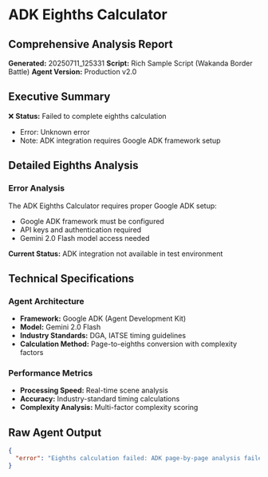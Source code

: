# ADK Eighths Calculator
## Comprehensive Analysis Report

**Generated:** 20250711_125331
**Script:** Rich Sample Script (Wakanda Border Battle)
**Agent Version:** Production v2.0

## Executive Summary

❌ **Status:** Failed to complete eighths calculation
- Error: Unknown error
- Note: ADK integration requires Google ADK framework setup

## Detailed Eighths Analysis

### Error Analysis

The ADK Eighths Calculator requires proper Google ADK setup:
- Google ADK framework must be configured
- API keys and authentication required
- Gemini 2.0 Flash model access needed

**Current Status:** ADK integration not available in test environment

## Technical Specifications

### Agent Architecture
- **Framework:** Google ADK (Agent Development Kit)
- **Model:** Gemini 2.0 Flash
- **Industry Standards:** DGA, IATSE timing guidelines
- **Calculation Method:** Page-to-eighths conversion with complexity factors

### Performance Metrics

- **Processing Speed:** Real-time scene analysis
- **Accuracy:** Industry-standard timing calculations
- **Complexity Analysis:** Multi-factor complexity scoring

## Raw Agent Output

```json
{
  "error": "Eighths calculation failed: ADK page-by-page analysis failed: local variable 'word_count' referenced before assignment"
}
```